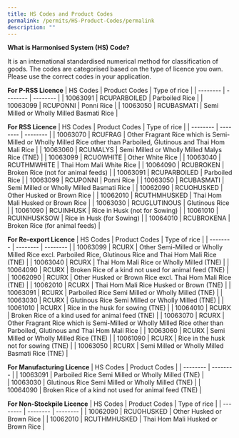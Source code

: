 ```yaml
---
title: HS Codes and Product Codes
permalink: /permits/HS-Product-Codes/permalink
description: ""
---
```

**What is Harmonised System (HS) Code?**

It is an international standardised numerical method for classification of goods. The codes are categorised based on the type of licence you own. Please use the correct codes in your application. 

**For P-RSS Licence**
| HS Codes | Product Codes | Type of rice |
| -------- | -------- | -------- |
| 10063091 | RCUPARBOILED | Parboiled Rice     |
| 10063099 | RCUPONNI | Ponni Rice     |
| 10063050 | RCUBASMATI | Semi Milled or Wholly Milled Basmati Rice  |

**For RSS Licence**
| HS Codes | Product Codes | Type of rice |
| -------- | -------- | -------- |
| 10063070  | RCUFRAG  | Other Fragrant Rice which is Semi-Milled or Wholly Milled Rice other than Parboiled, Glutinous and Thai Hom Mali Rice   |
| 10063060 | RCUMALYS | Semi Milled or Wholly Milled Malys Rice (TNE) | 
| 10063099 | RCUOWHITE | Other White Rice  |
| 10063040  | RCUTHMWHITE | Thai Hom Mali White Rice  | 
| 10064090  | RCUBROKEN | Broken Rice (not for animal feeds) |
| 10063091 | RCUPARBOILED | Parboiled Rice | 
| 10063099  | RCUPONNI | Ponni Rice |
| 10063050 | RCUBASMATI  | Semi Milled or Wholly Milled Basmati Rice  | 
| 10062090 | RCUOHUSKED | Other Husked or Brown Rice |
| 10062010  | RCUTHMHUSKED | Thai Hom Mali Husked or Brown Rice  | 
| 10063030 | RCUGLUTINOUS | Glutinous Rice  |
| 10061090  | RCUINHUSK | Rice in Husk (not for Sowing) | 
| 10061010 | RCUINHUSKSOW | Rice in Husk (for Sowing) | 
| 10064010  | RCUBROKENA  | Broken Rice (for animal feeds)  | 


**For Re-export Licence**
| HS Codes | Product Codes | Type of rice |
| -------- | -------- | -------- |
| 10063099  | RCURX | Other Semi-Milled or Wholly Milled Rice excl. Parboiled Rice, Glutinous Rice and Thai Hom Mali Rice (TNE) | 
| 10063040  | RCURX | Thai Hom Mali Rice or Wholly Milled (TNE) | 
| 10064090  | RCURX | Broken Rice of a kind not used for animal feed (TNE)  | 
| 10062090 | RCURX | Other Husked or Brown Rice excl. Thai Hom Mali Rice (TNE) | 
| 10062010 | RCURX | Thai Hom Mali Rice Husked or Brown (TNE) | 
| 10063091 | RCURX | Parboiled Rice Semi Milled or Wholly Milled (TNE)  | 
| 10063030 | RCURX | Glutinous Rice Semi Milled or Wholly Milled (TNE)  | 
| 10061010  | RCURX | Rice in the husk for sowing (TNE) | 
| 10064010 | RCURX | Broken Rice of a kind used for animal feed (TNE) | 
| 10063070 | RCURX | Other Fragrant Rice which is Semi-Milled or Wholly Milled Rice other than Parboiled, Glutinous and Thai Hom Mali Rice  | 
| 10063060 | RCURX | Semi Milled or Wholly Milled Rice (TNE) | 
| 10061090 | RCURX | Rice in the husk not for sowing (TNE)  | 
| 10063050 | RCURX | Semi Milled or Wholly Milled Basmati Rice (TNE)  | 

**For Manufacturing Licence**
| HS Codes | Product Codes |
| -------- | -------- | 
| 10063091 | Parboiled Rice Semi Milled or Wholly Milled (TNE) |    
| 10063030 | Glutinous Rice Semi Milled or Wholly Milled (TNE) |
| 10064090 | Broken Rice of a kind not used for animal feed (TNE) | 

**For Non-Stockpile Licence**
| HS Codes | Product Codes | Type of rice |
| -------- | -------- | -------- |
| 10062090 | RCUOHUSKED | Other Husked or Brown Rice   |
| 10062010 | RCUTHMHUSKED | Thai Hom Mali Husked or Brown Rice |